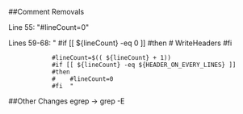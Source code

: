 ##Comment Removals

Line 55: "#lineCount=0"

Lines 59-68: "  #if [[ ${lineCount} -eq 0 ]]
				#then
				#    WriteHeaders
				#fi

				#lineCount=$(( ${lineCount} + 1))
				#if [[ ${lineCount} -eq ${HEADER_ON_EVERY_LINES} ]]
				#then
				#    #lineCount=0
				#fi  "
				
##Other Changes
egrep -> grep -E

